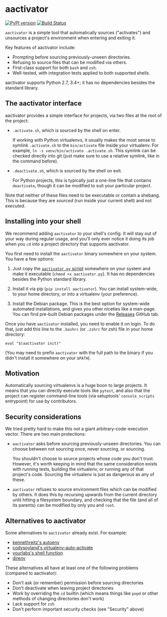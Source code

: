 aactivator
========

[![PyPI version](https://badge.fury.io/py/aactivator.svg)](https://pypi.python.org/pypi/aactivator)
[![Build Status](https://travis-ci.org/Yelp/aactivator.svg?branch=master)](https://travis-ci.org/Yelp/aactivator)

`aactivator` is a simple tool that automatically sources ("activates") and
unsources a project's environment when entering and exiting it.

Key features of aactivator include:

* Prompting before sourcing previously-unseen directories.
* Refusing to source files that can be modified via others.
* First-class support for both `bash` and `zsh`.
* Well-tested, with integration tests applied to both supported shells.

aactivator supports Python 2.7, 3.4+; it has no dependencies besides
the standard library.


## The aactivator interface

aactivator provides a simple interface for projects, via two files at the root
of the project:

* `.activate.sh`, which is sourced by the shell on enter.

  If working with Python virtualenvs, it usually makes the most sense to
  symlink `.activate.sh` to the `bin/activate` file inside your virtualenv.
  For example, `ln -s venv/bin/activate .activate.sh`. This symlink can be
  checked directly into git (just make sure to use a relative symlink, like in
  the command before).

* `.deactivate.sh`, which is sourced by the shell on exit.

  For Python projects, this is typically just a one-line file that contains
  `deactivate`, though it can be modified to suit your particular project.

Note that neither of these files need to be executable or contain a shebang.
This is because they are *sourced* (run inside your current shell) and not
*executed*.


## Installing into your shell

We recommend adding `aactivator` to your shell's config. It will stay out of
your way during regular usage, and you'll only ever notice it doing its job
when you `cd` into a project directory that supports aactivator.

You first need to install the `aactivator` binary somewhere on your system. You
have a few options:

1. Just copy the [`aactivator.py` script][aactivator.py-master] somewhere on
   your system and make it executable (`chmod +x aactivator.py`). It has no
   dependencies besides the Python standard library.

2. Install it via pip (`pip install aactivator`). You can install system-wide,
   to your home directory, or into a virtualenv (your preference).

3. Install the Debian package. This is the best option for system-wide
   automated installations, and gives you other niceties like a man-page.
   You can find pre-built Debian packages under the [Releases][releases] GitHub
   tab.

Once you have `aactivator` installed, you need to enable it on login. To do
that, just add this line to the `.bashrc` (or `.zshrc` for zsh) file in your
home directory:

    eval "$(aactivator init)"

(You may need to prefix `aactivator` with the full path to the binary if you
didn't install it somewhere on your `$PATH`).


## Motivation

Automatically sourcing virtualenvs is a huge boon to large projects. It means
that you can directly execute tools like `pytest`, and also that the project
can register command-line tools (via setuptools' `console_scripts` entrypoint)
for use by contributors.


## Security considerations

We tried pretty hard to make this not a giant arbitrary-code-execution vector.
There are two main protections:

* `aactivator` asks before sourcing previously-unseen directories. You can
  choose between not sourcing once, never sourcing, or sourcing.

  You shouldn't choose to source projects whose code you don't trust. However,
  it's worth keeping in mind that the same consideration exists with running
  tests, building the virtualenv, or running any of that project's code.
  Sourcing the virtualenv is just as dangerous as any of these.

* `aactivator` refuses to source environment files which can be modified by
  others. It does this by recursing upwards from the current directory until
  hitting a filesystem boundary, and checking that the file (and all of its
  parents) can be modified by only you and `root`.


## Alternatives to aactivator

Some alternatives to `aactivator` already exist. For example:

* [kennethreitz's autoenv][autoenv]
* [codysoyland's virtualenv-auto-activate][codysoyland]
* [yourlabs's shell function][yourlabs]
* [direnv]

These alternatives all have at least one of the following problems (compared to
aactivator):

* Don't ask (or remember) permission before sourcing directories
* Don't deactivate when leaving project directories
* Work by overriding the `cd` builtin (which means things like `popd` or other
  methods of changing directories don't work)
* Lack support for `zsh`
* Don't perform important security checks (see "Security" above)


[aactivator.py-master]: https://github.com/Yelp/aactivator/blob/master/aactivator.py
[autoenv]: https://github.com/kennethreitz/autoenv
[codysoyland]: https://gist.github.com/codysoyland/2198913
[releases]: https://github.com/Yelp/aactivator/releases
[yourlabs]: http://blog.yourlabs.org/post/21015702927/automatic-virtualenv-activation
[direnv]: http://github.com/direnv/direnv/
